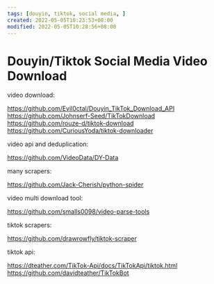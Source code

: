 ```yaml
---
tags: [douyin, tiktok, social media, ]
created: 2022-05-05T10:23:53+08:00
modified: 2022-05-05T10:28:56+08:00
---
```


# Douyin/Tiktok Social Media Video Download

video download:

https://github.com/Evil0ctal/Douyin_TikTok_Download_API
https://github.com/Johnserf-Seed/TikTokDownload
https://github.com/rouze-d/tiktok-download
https://github.com/CuriousYoda/tiktok-downloader

video api and deduplication:

https://github.com/VideoData/DY-Data

many scrapers:

https://github.com/Jack-Cherish/python-spider

video multi download tool:

https://github.com/smalls0098/video-parse-tools

tiktok scrapers:

https://github.com/drawrowfly/tiktok-scraper

tiktok api:

https://dteather.com/TikTok-Api/docs/TikTokApi/tiktok.html
https://github.com/davidteather/TikTokBot
